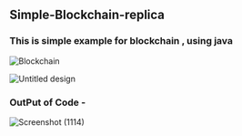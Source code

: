 ## Simple-Blockchain-replica
### This is simple example for blockchain , using java

![Blockchain](https://user-images.githubusercontent.com/100486080/185801958-e0e65e7f-d346-410b-8fe4-dc47fe7eca04.png)



![Untitled design](https://user-images.githubusercontent.com/100486080/185802266-0ca27116-2900-4296-9991-554c52398588.png)

### OutPut of Code - 
![Screenshot (1114)](https://user-images.githubusercontent.com/100486080/185804621-f3db91e9-7182-4d31-933c-938b40c59009.png)
